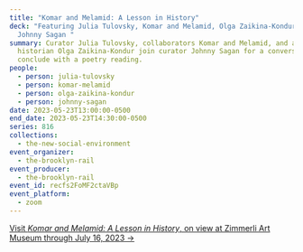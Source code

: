 ```yaml
---
title: "Komar and Melamid: A Lesson in History"
deck: "Featuring Julia Tulovsky, Komar and Melamid, Olga Zaikina-Kondur, and
  Johnny Sagan "
summary: Curator Julia Tulovsky, collaborators Komar and Melamid, and art
  historian Olga Zaikina-Kondur join curator Johnny Sagan for a conversation. We
  conclude with a poetry reading.
people:
  - person: julia-tulovsky
  - person: komar-melamid
  - person: olga-zaikina-kondur
  - person: johnny-sagan
date: 2023-05-23T13:00:00-0500
end_date: 2023-05-23T14:30:00-0500
series: 816
collections:
  - the-new-social-environment
event_organizer:
  - the-brooklyn-rail
event_producer:
  - the-brooklyn-rail
event_id: recfs2FoMF2ctaVBp
event_platform:
  - zoom
---
```

[Visit *Komar and Melamid: A Lesson in History*, on view at Zimmerli Art Museum through July 16, 2023 →](https://zimmerli.rutgers.edu/art/exhibition/komar-and-melamid-lesson-history)

[](https://zimmerli.rutgers.edu/art/exhibition/komar-and-melamid-lesson-history)